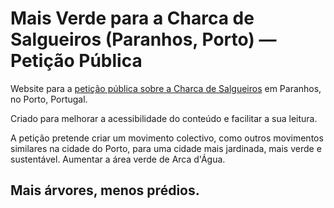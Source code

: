 # Mais Verde para a Charca de Salgueiros (Paranhos, Porto) — Petição Pública
 
Website para a [petição pública sobre a Charca de Salgueiros](https://peticaopublica.com/pview.aspx?pi=charca-de-salgueiros) em Paranhos, no Porto, Portugal.

Criado para melhorar a acessibilidade do conteúdo e facilitar a sua leitura.

A petição pretende criar um movimento colectivo, como outros movimentos similares na cidade do Porto, para uma cidade mais jardinada, mais verde e sustentável.
Aumentar a área verde de Arca d'Água.

## Mais árvores, menos prédios.
